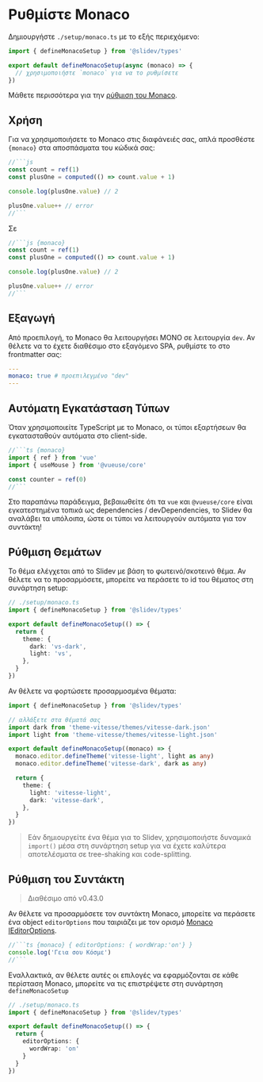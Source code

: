 # Ρυθμίστε Monaco

<Environment type="client" />

Δημιουργήστε `./setup/monaco.ts` με το εξής περιεχόμενο:

```ts
import { defineMonacoSetup } from '@slidev/types'

export default defineMonacoSetup(async (monaco) => {
  // χρησιμοποιήστε `monaco` για να το ρυθμίσετε
})
```

Μάθετε περισσότερα για την [ρύθμιση του Monaco](https://github.com/Microsoft/monaco-editor).

## Χρήση

Για να χρησιμοποιήσετε το Monaco στις διαφάνειές σας, απλά προσθέστε `{monaco}` στα αποσπάσματα του κώδικά σας:

~~~js
//```js
const count = ref(1)
const plusOne = computed(() => count.value + 1)

console.log(plusOne.value) // 2

plusOne.value++ // error
//```
~~~

Σε

~~~js
//```js {monaco}
const count = ref(1)
const plusOne = computed(() => count.value + 1)

console.log(plusOne.value) // 2

plusOne.value++ // error
//```
~~~

## Εξαγωγή

Από προεπιλογή, το Monaco θα λειτουργήσει ΜΟΝΟ σε λειτουργία `dev`. Αν θέλετε να το έχετε διαθέσιμο στο εξαγόμενο SPA, ρυθμίστε το στο frontmatter σας:

```yaml
---
monaco: true # προεπιλεγμένο "dev"
---
```

## Αυτόματη Εγκατάσταση Τύπων

Όταν χρησιμοποιείτε TypeScript με το Monaco, οι τύποι εξαρτήσεων θα εγκατασταθούν αυτόματα στο client-side.

~~~ts
//```ts {monaco}
import { ref } from 'vue'
import { useMouse } from '@vueuse/core'

const counter = ref(0)
//```
~~~

Στο παραπάνω παράδειγμα, βεβαιωθείτε ότι τα `vue` και `@vueuse/core` είναι εγκατεστημένα τοπικά ως dependencies / devDependencies, το Slidev θα αναλάβει τα υπόλοιπα, ώστε οι τύποι να λειτουργούν αυτόματα για τον συντάκτη!

## Ρύθμιση Θεμάτων

Το θέμα ελέγχεται από το Slidev με βάση το φωτεινό/σκοτεινό θέμα. Αν θέλετε να το προσαρμόσετε, μπορείτε να περάσετε το id του θέματος στη συνάρτηση setup:

```ts
// ./setup/monaco.ts
import { defineMonacoSetup } from '@slidev/types'

export default defineMonacoSetup(() => {
  return {
    theme: {
      dark: 'vs-dark',
      light: 'vs',
    },
  }
})
```

Αν θέλετε να φορτώσετε προσαρμοσμένα θέματα:

```ts
import { defineMonacoSetup } from '@slidev/types'

// αλλάξετε στα θέματά σας
import dark from 'theme-vitesse/themes/vitesse-dark.json'
import light from 'theme-vitesse/themes/vitesse-light.json'

export default defineMonacoSetup((monaco) => {
  monaco.editor.defineTheme('vitesse-light', light as any)
  monaco.editor.defineTheme('vitesse-dark', dark as any)

  return {
    theme: {
      light: 'vitesse-light',
      dark: 'vitesse-dark',
    },
  }
})
```

> Εάν δημιουργείτε ένα θέμα για το Slidev, χρησιμοποιήστε δυναμικά `import()` μέσα στη συνάρτηση setup για να έχετε καλύτερα αποτελέσματα σε tree-shaking και code-splitting.

## Ρύθμιση του Συντάκτη

> Διαθέσιμο από v0.43.0

Αν θέλετε να προσαρμόσετε τον συντάκτη Monaco, μπορείτε να περάσετε ένα object `editorOptions` που ταιριάζει με τον ορισμό [Monaco IEditorOptions](https://microsoft.github.io/monaco-editor/docs.html#interfaces/editor.IEditorOptions.html).

~~~ts
//```ts {monaco} { editorOptions: { wordWrap:'on'} }
console.log('Γεια σου Κόσμε')
//```
~~~

Εναλλακτικά, αν θέλετε αυτές οι επιλογές να εφαρμόζονται σε κάθε περίσταση Monaco, μπορείτε να τις επιστρέψετε στη συνάρτηση `defineMonacoSetup`

```ts
// ./setup/monaco.ts
import { defineMonacoSetup } from '@slidev/types'

export default defineMonacoSetup(() => {
  return {
    editorOptions: {
      wordWrap: 'on'
    }
  }
})
```
